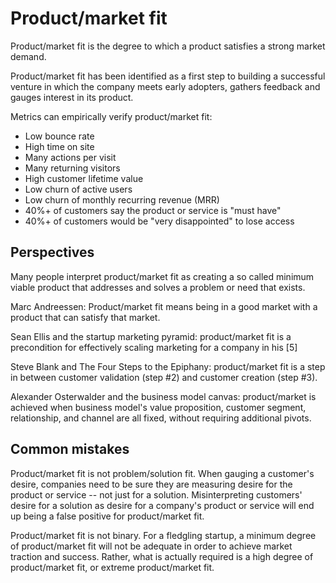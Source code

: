 # Product/market fit

Product/market fit is the degree to which a product satisfies a strong market demand. 

Product/market fit has been identified as a first step to building a successful venture in which the company meets early adopters, gathers feedback and gauges interest in its product.

Metrics can empirically verify product/market fit:

  * Low bounce rate
  * High time on site
  * Many actions per visit
  * Many returning visitors
  * High customer lifetime value
  * Low churn of active users
  * Low churn of monthly recurring revenue (MRR)
  * 40%+ of customers say the product or service is "must have"
  * 40%+ of customers would be "very disappointed" to lose access

## Perspectives

Many people interpret product/market fit as creating a so called minimum viable product that addresses and solves a problem or need that exists.

Marc Andreessen: Product/market fit means being in a good market with a product that can satisfy that market.

Sean Ellis and the startup marketing pyramid: product/market fit is a precondition for effectively scaling marketing for a company in his [5]

Steve Blank and The Four Steps to the Epiphany: product/market fit is a step in between customer validation (step #2) and customer creation (step #3).

Alexander Osterwalder and the business model canvas: product/market is achieved when business model's value proposition, customer segment, relationship, and channel are all fixed, without requiring additional pivots.


## Common mistakes

Product/market fit is not problem/solution fit. When gauging a customer's desire, companies need to be sure they are measuring desire for the product or service -- not just for a solution. Misinterpreting customers' desire for a solution as desire for a company's product or service will end up being a false positive for product/market fit.

Product/market fit is not binary. For a fledgling startup, a minimum degree of product/market fit will not be adequate in order to achieve market traction and success. Rather, what is actually required is a high degree of product/market fit, or extreme product/market fit.
